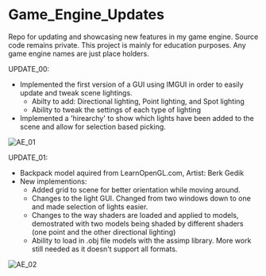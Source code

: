 # Game_Engine_Updates
Repo for updating and showcasing new features in my game engine. Source code remains private. 
This project is mainly for education purposes. Any game engine names are just place holders.


UPDATE_00: 
- Implemented the first version of a GUI using IMGUI in order to easily update and tweak scene lightings.
   - Abilty to add: Directional lighting, Point lighting, and Spot lighting
   - Ability to tweak the settings of each type of lighting
- Implemented a 'hirearchy' to show which lights have been added to the scene and allow for selection
  based picking.
  
![AE_01](https://user-images.githubusercontent.com/54217603/104331324-efe0bd00-54bc-11eb-8b87-3cfa4c2ecf5e.gif)


UPDATE_01:
   - Backpack model aquired from LearnOpenGL.com, Artist: Berk Gedik
   - New implementions:
      - Added grid to scene for better orientation while moving around.
      - Changes to the light GUI. Changed from two windows down to one and made selection of lights easier.
      - Changes to the way shaders are loaded and applied to models, demostrated with two models being shaded by
        different shaders (one point and the other directional lighting)
      - Ability to load in .obj file models with the assimp library. More work still needed as it doesn't support all formats.


![AE_02](https://user-images.githubusercontent.com/54217603/104759489-fcb81780-572d-11eb-9f47-59fd1d380b1e.gif)
